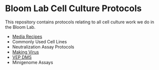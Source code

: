 # Bloom Lab Cell Culture Protocols

This repository contains protocols relating to all cell culture work we do in the Bloom Lab. 
- [Media Recipes](mediarecipes.md)
- Commonly Used Cell Lines
- Neutralization Assay Protocols
- [Making Virus](virus_production/README.md)
- [VEP DMS](VEP_DMS/README.md)
- Minigenome Assays
